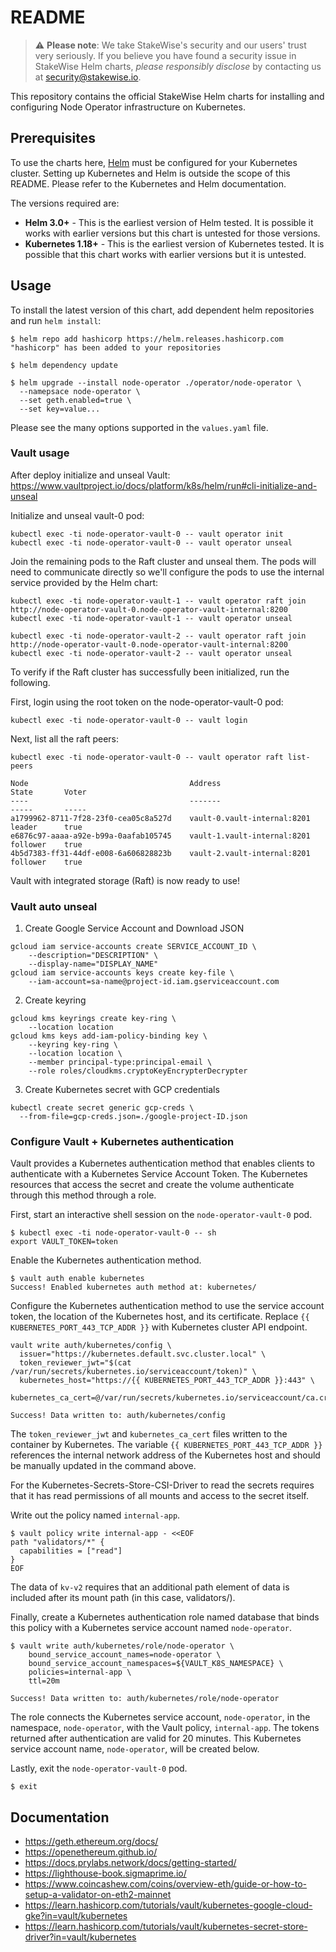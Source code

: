# README

> :warning: **Please note**: We take StakeWise's security and our users' trust very seriously. If 
you believe you have found a security issue in StakeWise Helm charts, _please responsibly disclose_ 
by contacting us at [security@stakewise.io](mailto:security@stakewise.io).

This repository contains the official StakeWise Helm charts for installing
and configuring Node Operator infrastructure on Kubernetes.

## Prerequisites

To use the charts here, [Helm](https://helm.sh/) must be configured for your
Kubernetes cluster. Setting up Kubernetes and Helm is outside the scope of
this README. Please refer to the Kubernetes and Helm documentation.

The versions required are:

  * **Helm 3.0+** - This is the earliest version of Helm tested. It is possible
    it works with earlier versions but this chart is untested for those versions.
  * **Kubernetes 1.18+** - This is the earliest version of Kubernetes tested.
    It is possible that this chart works with earlier versions but it is
    untested.

## Usage

To install the latest version of this chart, add dependent helm repositories
and run `helm install`:

```console
$ helm repo add hashicorp https://helm.releases.hashicorp.com
"hashicorp" has been added to your repositories

$ helm dependency update

$ helm upgrade --install node-operator ./operator/node-operator \
  --namepsace node-operator \
  --set geth.enabled=true \
  --set key=value... 
```

Please see the many options supported in the `values.yaml` file.

### Vault usage

After deploy initialize and unseal Vault: https://www.vaultproject.io/docs/platform/k8s/helm/run#cli-initialize-and-unseal

Initialize and unseal vault-0 pod:

```console
kubectl exec -ti node-operator-vault-0 -- vault operator init
kubectl exec -ti node-operator-vault-0 -- vault operator unseal
```

Join the remaining pods to the Raft cluster and unseal them. The pods will need to communicate directly so we'll configure the pods to use the internal service provided by the Helm chart:

```console
kubectl exec -ti node-operator-vault-1 -- vault operator raft join http://node-operator-vault-0.node-operator-vault-internal:8200
kubectl exec -ti node-operator-vault-1 -- vault operator unseal

kubectl exec -ti node-operator-vault-2 -- vault operator raft join http://node-operator-vault-0.node-operator-vault-internal:8200
kubectl exec -ti node-operator-vault-2 -- vault operator unseal
```

To verify if the Raft cluster has successfully been initialized, run the following.

First, login using the root token on the node-operator-vault-0 pod:

```console
kubectl exec -ti node-operator-vault-0 -- vault login
```

Next, list all the raft peers:

```console
kubectl exec -ti node-operator-vault-0 -- vault operator raft list-peers

Node                                    Address                        State       Voter
----                                    -------                        -----       -----
a1799962-8711-7f28-23f0-cea05c8a527d    vault-0.vault-internal:8201    leader      true
e6876c97-aaaa-a92e-b99a-0aafab105745    vault-1.vault-internal:8201    follower    true
4b5d7383-ff31-44df-e008-6a606828823b    vault-2.vault-internal:8201    follower    true
```

Vault with integrated storage (Raft) is now ready to use!

### Vault auto unseal

1. Create Google Service Account and Download JSON

```console
gcloud iam service-accounts create SERVICE_ACCOUNT_ID \
    --description="DESCRIPTION" \
    --display-name="DISPLAY_NAME"
gcloud iam service-accounts keys create key-file \
    --iam-account=sa-name@project-id.iam.gserviceaccount.com
```

2. Create keyring

```console
gcloud kms keyrings create key-ring \
    --location location
gcloud kms keys add-iam-policy-binding key \
    --keyring key-ring \
    --location location \
    --member principal-type:principal-email \
    --role roles/cloudkms.cryptoKeyEncrypterDecrypter
```

3. Create Kubernetes secret with GCP credentials

```console
kubectl create secret generic gcp-creds \
  --from-file=gcp-creds.json=./google-project-ID.json
```

### Configure Vault + Kubernetes authentication

Vault provides a Kubernetes authentication method that enables clients to authenticate with a Kubernetes Service Account Token. The Kubernetes resources that access the secret and create the volume authenticate through this method through a role.

First, start an interactive shell session on the `node-operator-vault-0` pod.

```console
$ kubectl exec -ti node-operator-vault-0 -- sh
export VAULT_TOKEN=token
```

Enable the Kubernetes authentication method.

```console
$ vault auth enable kubernetes
Success! Enabled kubernetes auth method at: kubernetes/
```

Configure the Kubernetes authentication method to use the service account token, the location of the Kubernetes host, and its certificate. Replace `{{ KUBERNETES_PORT_443_TCP_ADDR }}` with Kubernetes cluster API endpoint.

```console
vault write auth/kubernetes/config \
  issuer="https://kubernetes.default.svc.cluster.local" \
  token_reviewer_jwt="$(cat /var/run/secrets/kubernetes.io/serviceaccount/token)" \
  kubernetes_host="https://{{ KUBERNETES_PORT_443_TCP_ADDR }}:443" \
  kubernetes_ca_cert=@/var/run/secrets/kubernetes.io/serviceaccount/ca.crt

Success! Data written to: auth/kubernetes/config
```

The `token_reviewer_jwt` and `kubernetes_ca_cert` files written to the container by Kubernetes. The variable `{{ KUBERNETES_PORT_443_TCP_ADDR }}` references the internal network address of the Kubernetes host and should be manually updated in the command above.

For the Kubernetes-Secrets-Store-CSI-Driver to read the secrets requires that it has read permissions of all mounts and access to the secret itself.

Write out the policy named `internal-app`.

```console
$ vault policy write internal-app - <<EOF
path "validators/*" {
  capabilities = ["read"]
}
EOF
```

The data of `kv-v2` requires that an additional path element of data is included after its mount path (in this case, validators/).

Finally, create a Kubernetes authentication role named database that binds this policy with a Kubernetes service account named `node-operator`.

```console
$ vault write auth/kubernetes/role/node-operator \
    bound_service_account_names=node-operator \
    bound_service_account_namespaces=${VAULT_K8S_NAMESPACE} \
    policies=internal-app \
    ttl=20m

Success! Data written to: auth/kubernetes/role/node-operator
```

The role connects the Kubernetes service account, `node-operator`, in the namespace, `node-operator`, with the Vault policy, `internal-app`. The tokens returned after authentication are valid for 20 minutes. This Kubernetes service account name, `node-operator`, will be created below.

Lastly, exit the `node-operator-vault-0` pod.

```console
$ exit
```

## Documentation

- https://geth.ethereum.org/docs/
- https://openethereum.github.io/
- https://docs.prylabs.network/docs/getting-started/
- https://lighthouse-book.sigmaprime.io/
- https://www.coincashew.com/coins/overview-eth/guide-or-how-to-setup-a-validator-on-eth2-mainnet
- https://learn.hashicorp.com/tutorials/vault/kubernetes-google-cloud-gke?in=vault/kubernetes
- https://learn.hashicorp.com/tutorials/vault/kubernetes-secret-store-driver?in=vault/kubernetes